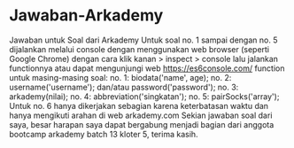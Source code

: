 # Jawaban-Arkademy
Jawaban untuk Soal dari Arkademy
Untuk soal no. 1 sampai dengan no. 5 dijalankan melalui console dengan menggunakan web browser (seperti Google Chrome) dengan cara klik kanan > inspect > console lalu jalankan functionnya atau dapat mengunjungi web https://es6console.com/
function untuk masing-masing soal:
no. 1: biodata('name', age);
no. 2: username('username'); dan/atau password('password');
no. 3: arkademy(nilai);
no. 4: abbreviation('singkatan');
no. 5: pairSocks('array');
Untuk no. 6 hanya dikerjakan sebagian karena keterbatasan waktu dan hanya mengikuti arahan di web arkademy.com
Sekian jawaban soal dari saya, besar harapan saya dapat bergabung menjadi bagian dari anggota bootcamp arkademy batch 13 kloter 5, terima kasih.
